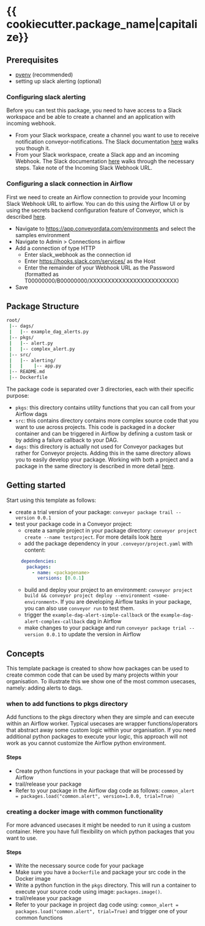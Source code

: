 # {{ cookiecutter.package_name|capitalize}}

## Prerequisites

- [pyenv](https://github.com/pyenv/pyenv) (recommended)
- setting up slack alerting (optional)

### Configuring slack alerting
Before you can test this package, you need to have access to a Slack workspace and be able to create a channel and an application with incoming webhook.

- From your Slack workspace, create a channel you want to use to receive notification conveyor-notifications. The Slack documentation [here](https://slack.com/help/articles/201402297-Create-a-channel) walks you though it.
- From your Slack workspace, create a Slack app and an incoming Webhook. The Slack documentation [here](https://api.slack.com/messaging/webhooks) walks through the necessary steps. Take note of the Incoming Slack Webhook URL.

### Configuring a slack connection in Airflow
First we need to create an Airflow connection to provide your Incoming Slack Webhook URL to airflow.
You can do this using the Airflow UI or by using the secrets backend configuration feature of Conveyor, which is described [here](https://docs.dev.conveyordata.com/how-to-guides/working-with-airflow/airflow-secrets-backend).

- Navigate to https://app.conveyordata.com/environments and select the samples environment
- Navigate to Admin > Connections in airflow
- Add a connection of type HTTP
  - Enter slack_webhook as the connection id
  - Enter https://hooks.slack.com/services/ as the Host
  - Enter the remainder of your Webhook URL as the Password (formatted as T00000000/B00000000/XXXXXXXXXXXXXXXXXXXXXXXX)
- Save


## Package Structure

```bash
root/
 |-- dags/
 |   |-- example_dag_alerts.py
 |-- pkgs/
 |   |-- alert.py
 |   |-- complex_alert.py
 |-- src/
 |   |-- alerting/
 |   |    |-- app.py
 |-- README.md
 |-- Dockerfile 
```

The package code is separated over 3 directories, each with their specific purpose:
- `pkgs`: this directory contains utility functions that you can call from your Airflow dags
- `src`: this contains directory contains more complex source code that you want to use across projects. 
  This code is packaged in a docker container and can be triggered in Airflow by defining a custom task or by adding a failure callback to your DAG.
- `dags`: this directory is actually not used for Conveyor packages but rather for Conveyor projects. Adding this in the same directory allows you to easily develop your package.
  Working with both a project and a package in the same directory is described in more detail [here](https://docs.conveyordata.com/how-to-guides/conveyor-packages/best-practices).

## Getting started
Start using this template as follows:
- create a trial version of your package: `conveyor package trail --version 0.0.1`
- test your package code in a Conveyor project:
  - create a sample project in your package directory: `conveyor project create --name testproject`. For more details look [here](https://docs.conveyordata.com/how-to-guides/conveyor-packages/best-practices)
  - add the package dependency in your `.conveyor/project.yaml` with content: 
  ```yaml
    dependencies:
      packages:
        - name: <packagename>
          versions: [0.0.1]
  ```
  - build and deploy your project to an environment: `conveyor project build && conveyor project deploy --environment <some-environment>`. 
    If you are developing Airflow tasks in your package, you can also use `conveyor run` to test them.
  - trigger the `example-dag-alert-simple-callback` or the `example-dag-alert-complex-callback` dag in Airflow
  - make changes to your package and run `conveyor package trial --version 0.0.1` to update the version in Airflow

## Concepts
This template package is created to show how packages can be used to create common code that can be used 
by many projects within your organisation. To illustrate this we show one of the most common usecases, namely: adding alerts to dags.

### when to add functions to pkgs directory
Add functions to the pkgs directory when they are simple and can execute within an Airflow worker.
Typical usecases are wrapper functions/operators that abstract away some custom logic within your organisation.
If you need additional python packages to execute your logic, this approach will not work as you cannot customize the Airflow python environment.

#### Steps
- Create python functions in your package that will be processed by Airflow
- trail/release your package
- Refer to your package in the Airflow dag code as follows: `common_alert = packages.load("common.alert", version=1.0.0, trial=True)`

### creating a docker image with common functionality
For more advanced usecases it might be needed to run it using a custom container.
Here you have full flexibility on which python packages that you want to use.

#### Steps
- Write the necessary source code for your package
- Make sure you have a `Dockerfile` and package your src code in the Docker image
- Write a python function in the `pkgs` directory. This will run a container to execute your source code using image: `packages.image()`.
- trail/release your package
- Refer to your package in project dag code using: `common_alert = packages.load("common.alert", trial=True)` and trigger one of your common functions
